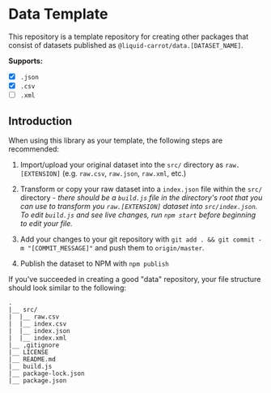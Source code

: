 # Data Template

This repository is a template repository for creating other packages that consist of datasets published as `@liquid-carrot/data.[DATASET_NAME]`.

**Supports:**
* [x] `.json`
* [x] `.csv`
* [ ] `.xml`

## Introduction

When using this library as your template, the following steps are recommended:

1) Import/upload your original dataset into the `src/` directory as `raw.[EXTENSION]` (e.g. `raw.csv`, `raw.json`, `raw.xml`, etc.)

2) Transform or copy your raw dataset into a `index.json` file within the `src/` directory - _there should be a `build.js` file in the directory's root that you can use to transform you `raw.[EXTENSION]` dataset into `src/index.json`. To edit `build.js` and see live changes, run `npm start` before beginning to edit your file._

3) Add your changes to your git repository with `git add . && git commit -m "[COMMIT_MESSAGE]"` and push them to `origin/master`.

4) Publish the dataset to NPM with `npm publish`


If you've succeeded in creating a good "data" repository, your file structure should look similar to the following:

```
.
|__ src/
|  |__ raw.csv
|  |__ index.csv
|  |__ index.json
|  |__ index.xml
|__ ,gitignore
|__ LICENSE
|__ README.md
|__ build.js
|__ package-lock.json
|__ package.json
```